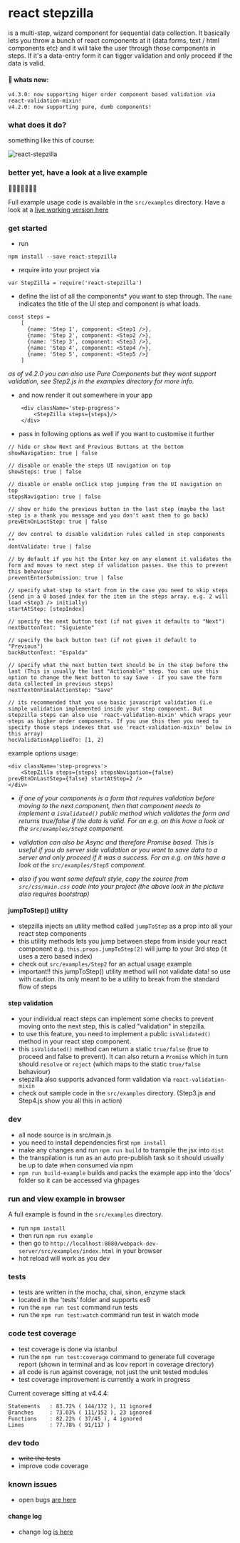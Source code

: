 # react stepzilla
is a multi-step, wizard component for sequential data collection. It basically lets you throw a bunch of react components at it (data forms, text / html components etc) and it will take the user through those components in steps. If it's a data-entry form it can tigger validation and only proceed if the data is valid.

 #### :tada: whats new:
```
v4.3.0: now supporting higer order component based validation via react-validation-mixin!
v4.2.0: now supporting pure, dumb components!
```


### what does it do?
something like this of course:

![react-stepzilla](https://raw.githubusercontent.com/newbreedofgeek/react-stepzilla/master/stepzilla-eg.png)


### better yet, have a look at a live example
:metal::metal::metal::metal::metal::metal::metal:

Full example usage code is available in the `src/examples` directory. Have a look at a [live working version here](https://newbreedofgeek.github.io/react-stepzilla/)


### get started
- run
```
npm install --save react-stepzilla
```
- require into your project via
```
var StepZilla = require('react-stepzilla')
```
- define the list of all the components* you want to step through. The `name` indicates the title of the UI step and component is what loads.

```
const steps =
    [
      {name: 'Step 1', component: <Step1 />},
      {name: 'Step 2', component: <Step2 />},
      {name: 'Step 3', component: <Step3 />},
      {name: 'Step 4', component: <Step4 />},
      {name: 'Step 5', component: <Step5 />}
    ]
```
*as of v4.2.0 you can also use Pure Components but they wont support validation, see Step2.js in the examples directory for more info.*

- and now render it out somewhere in your app
```
    <div className='step-progress'>
        <StepZilla steps={steps}/>
    </div>
```

- pass in following options as well if you want to customise it further

```
// hide or show Next and Previous Buttons at the bottom
showNavigation: true | false

// disable or enable the steps UI navigation on top
showSteps: true | false

// disable or enable onClick step jumping from the UI navigation on top
stepsNavigation: true | false

// show or hide the previous button in the last step (maybe the last step is a thank you message and you don't want them to go back)
prevBtnOnLastStep: true | false

// dev control to disable validation rules called in step components **
dontValidate: true | false

// by default if you hit the Enter key on any element it validates the form and moves to next step if validation passes. Use this to prevent this behaviour
preventEnterSubmission: true | false

// specify what step to start from in the case you need to skip steps (send in a 0 based index for the item in the steps array. e.g. 2 will load <Step3 /> initially)
startAtStep: [stepIndex]

// specify the next button text (if not given it defaults to "Next")
nextButtonText: "Siguiente"

// specify the back button text (if not given it default to "Previous")
backButtonText: "Espalda"

// specify what the next button text should be in the step before the last (This is usually the last "Actionable" step. You can use this option to change the Next button to say Save - if you save the form data collected in previous steps)
nextTextOnFinalActionStep: "Save"

// its recommended that you use basic javascript validation (i.e simple validation implemented inside your step component. But stepzilla steps can also use 'react-validation-mixin' which wraps your steps as higher order components. If you use this then you need to specify those steps indexes that use 'react-validation-mixin' below in this array)
hocValidationAppliedTo: [1, 2]

```

example options usage:
```
<div className='step-progress'>
    <StepZilla steps={steps} stepsNavigation={false} prevBtnOnLastStep={false} startAtStep=2 />
</div>
```


- *if one of your components is a form that requires validation before moving to the next component, then that component needs to implement a `isValidated()` public method which validates the form and returns true/false if the data is valid. For an e.g. on this have a look at the `src/examples/Step3` component.*

- *validation can also be Async and therefore Promise based. This is useful if you do server side validation or you want to save data to a server and only proceed if it was a success. For an e.g. on this have a look at the `src/examples/Step5` component.*

- *also if you want some default style, copy the source from `src/css/main.css` code into your project (the above look in the picture also requires bootstrap)*

#### jumpToStep() utility
- stepzilla injects an utility method called `jumpToStep` as a prop into all your react step components
- this utility methods lets you jump between steps from inside your react component
e.g.
`this.props.jumpToStep(2)` will jump to your 3rd step (it uses a zero based index)
- check out `src/examples/Step2` for an actual usage example
- important!! this jumpToStep() utility method will not validate data! so use with caution. its only meant to be a utility to break from the standard flow of steps

#### step validation
- your individual react steps can implement some checks to prevent moving onto the next step, this is called "validation" in stepzilla.
- to use this feature, you need to implement a public `isValidated()` method in your react step component.
- this `isValidated()` method can return a static `true/false` (true to proceed and false to prevent). It can also return a `Promise` which in turn should `resolve` or `reject` (which maps to the static `true/false`  behaviour)
- stepzilla also supports advanced form validation via `react-validation-mixin`
- check out sample code in the `src/examples` directory. (Step3.js and Step4.js show you all this in action)

### dev
- all node source is in src/main.js
- you need to install dependencies first `npm install`
- make any changes and run `npm run build` to transpile the jsx into `dist`
- the transpilation is run as an auto pre-publish task so it should usually be up to date when consumed via npm
- `npm run build-example` builds and packs the example app into the 'docs' folder so it can be accessed via ghpages


### run and view example in browser
A full example is found in the `src/examples` directory.

- run `npm install`
- then run `npm run example`
- then go to `http://localhost:8080/webpack-dev-server/src/examples/index.html` in your browser
- hot reload will work as you dev

### tests
- tests are written in the mocha, chai, sinon, enzyme stack
- located in the 'tests' folder and supports es6
- run the `npm run test` command run tests
- run the `npm run test:watch` command run test in watch mode

### code test coverage
- test coverage is done via istanbul
- run the `npm run test:coverage` command to generate full coverage report (shown in terminal and as lcov report in coverage directory)
- all code is run against coverage, not just the unit tested modules
- test coverage improvement is currently a work in progress

Current coverage sitting at v4.4.4:
```
Statements   : 83.72% ( 144/172 ), 11 ignored
Branches     : 73.03% ( 111/152 ), 23 ignored
Functions    : 82.22% ( 37/45 ), 4 ignored
Lines        : 77.78% ( 91/117 )
```

### dev todo
- ~~write the tests~~
- improve code coverage

### known issues
- open bugs [are here](https://github.com/newbreedofgeek/react-stepzilla/issues?utf8=%E2%9C%93&q=is%3Aissue%20is%3Aopen%20label%3Abug)

#### change log
- change log [is here](https://github.com/newbreedofgeek/react-stepzilla/wiki/Change-Log)
